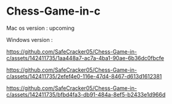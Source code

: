 # Chess-Game-in-c
Mac os version :
 upcoming
 

Windows version : 

https://github.com/SafeCracker05/Chess-Game-in-c/assets/142411735/1aa448a7-ac7a-4ba1-90ae-6b36dc0fbcfe




https://github.com/SafeCracker05/Chess-Game-in-c/assets/142411735/2efef4e0-116e-47d4-8467-d613d1612381




https://github.com/SafeCracker05/Chess-Game-in-c/assets/142411735/bfbd4fa3-db91-484a-8ef5-b2433e1d966d

